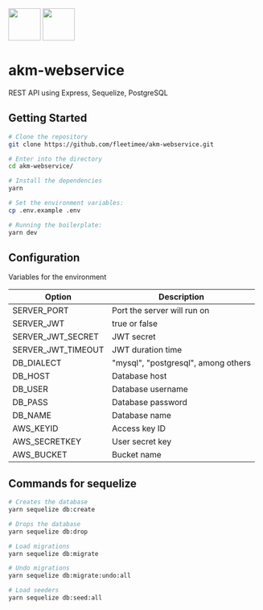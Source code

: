 <div style="display: inline">
  <img src="https://upload.wikimedia.org/wikipedia/commons/thumb/d/d9/Node.js_logo.svg/220px-Node.js_logo.svg.png" width="auto" height="64px">
  <img src="https://expressjs.com/images/express-facebook-share.png" width="auto" height="64px">
</div>

# akm-webservice

REST API using Express, Sequelize, PostgreSQL

## Getting Started

```bash
# Clone the repository
git clone https://github.com/fleetimee/akm-webservice.git

# Enter into the directory
cd akm-webservice/

# Install the dependencies
yarn

# Set the environment variables:
cp .env.example .env

# Running the boilerplate:
yarn dev
```

## Configuration

Variables for the environment

| Option             | Description                         |
| ------------------ | ----------------------------------- |
| SERVER_PORT        | Port the server will run on         |
| SERVER_JWT         | true or false                       |
| SERVER_JWT_SECRET  | JWT secret                          |
| SERVER_JWT_TIMEOUT | JWT duration time                   |
| DB_DIALECT         | "mysql", "postgresql", among others |
| DB_HOST            | Database host                       |
| DB_USER            | Database username                   |
| DB_PASS            | Database password                   |
| DB_NAME            | Database name                       |
| AWS_KEYID          | Access key ID                       |
| AWS_SECRETKEY      | User secret key                     |
| AWS_BUCKET         | Bucket name                         |

## Commands for sequelize

```bash
# Creates the database
yarn sequelize db:create

# Drops the database
yarn sequelize db:drop

# Load migrations
yarn sequelize db:migrate

# Undo migrations
yarn sequelize db:migrate:undo:all

# Load seeders
yarn sequelize db:seed:all
```

